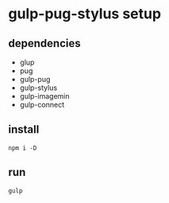 # gulp-pug-stylus setup

## dependencies

+ glup
+ pug
+ gulp-pug
+ gulp-stylus
+ gulp-imagemin
+ gulp-connect

## install  
`npm i -D` 

## run  
`gulp`
